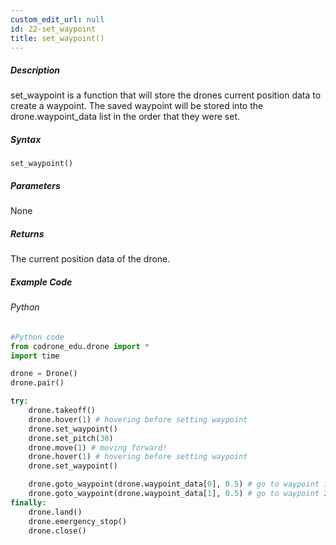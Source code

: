 ```yaml
---
custom_edit_url: null
id: 22-set_waypoint
title: set_waypoint()
---
```


##### Description

set_waypoint is a function that will store the drones current position data to create a waypoint.
The saved waypoint will be stored into the drone.waypoint_data list in the order that they were set.

##### Syntax
```set_waypoint()```


##### Parameters

None

##### Returns

The current position data of the drone.

##### Example Code
###### Python
```python
#Python code
from codrone_edu.drone import *
import time

drone = Drone()
drone.pair()

try:
    drone.takeoff()
    drone.hover(1) # hovering before setting waypoint
    drone.set_waypoint()
    drone.set_pitch(30)
    drone.move(1) # moving forward!
    drone.hover(1) # hovering before setting waypoint
    drone.set_waypoint()

    drone.goto_waypoint(drone.waypoint_data[0], 0.5) # go to waypoint 1 (the one set after takeoff)
    drone.goto_waypoint(drone.waypoint_data[1], 0.5) # go to waypoint 2 (the one set after flying forward)
finally:
    drone.land()
    drone.emergency_stop()
    drone.close()

```